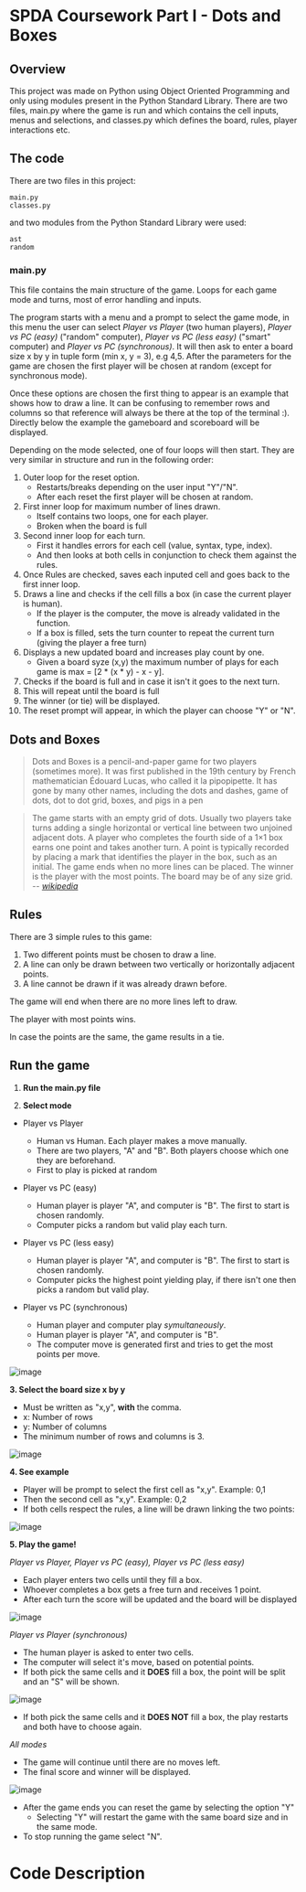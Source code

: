 # SPDA Coursework Part I - Dots and Boxes

## Overview

This project was made on Python using Object Oriented Programming and only using modules present in the Python Standard Library.
There are two files, main.py where the game is run and which contains the cell inputs, menus and selections, and classes.py which defines the board, rules, player interactions etc.

## The code

There are two files in this project:

```
main.py
classes.py
```

and two modules from the Python Standard Library were used:

```
ast
random
```

### main.py

This file contains the main structure of the game. Loops for each game mode and turns, most of error handling and inputs.


The program starts with a menu and a prompt to select the game mode, in this menu the user can select *Player vs Player* (two human players), *Player vs PC (easy)* ("random" computer), *Player vs PC (less easy)* ("smart" computer) and *Player vs PC (synchronous)*. It will then ask to enter a board size x by y in tuple form (min x, y = 3), e.g 4,5. After the parameters for the game are chosen the first player will be chosen at random (except for synchronous mode).

Once these options are chosen the first thing to appear is an example that shows how to draw a line. It can be confusing to remember rows and columns so that reference will always be there at the top of the terminal :). Directly below the example the gameboard and scoreboard will be displayed.  

Depending on the mode selected, one of four loops will then start. They are very similar in structure and run in the following order:

  1. Outer loop for the reset option.
      - Restarts/breaks depending on the user input "Y"/"N".
      - After each reset the first player will be chosen at random.
  2. First inner loop for maximum number of lines drawn.
      - Itself contains two loops, one for each player.
      - Broken when the board is full
  3. Second inner loop for each turn.
      - First it handles errors for each cell (value, syntax, type, index).
      - And then looks at both cells in conjunction to check them against the rules.
  4. Once Rules are checked, saves each inputed cell and goes back to the first inner loop.
  5. Draws a line and checks if the cell fills a box (in case the current player is human).
      - If the player is the computer, the move is already validated in the function.
      - If a box is filled, sets the turn counter to repeat the current turn (giving the player a free turn)
  6. Displays a new updated board and increases play count by one.
      - Given a board syze (x,y) the maximum number of plays for each game is max = [2 * (x * y) - x - y].
  7. Checks if the board is full and in case it isn't it goes to the next turn.
  8. This will repeat until the board is full
  9. The winner (or tie) will be displayed.
  10. The reset prompt will appear, in which the player can choose "Y" or "N".



## Dots and Boxes

> Dots and Boxes is a pencil-and-paper game for two players (sometimes more). It was first published in the 19th century by French mathematician Édouard Lucas, who called it la pipopipette. It has gone by many other names, including the dots and dashes, game of dots, dot to dot grid, boxes, and pigs in a pen

> The game starts with an empty grid of dots. Usually two players take turns adding a single horizontal or vertical line between two unjoined adjacent dots. A player who completes the fourth side of a 1×1 box earns one point and takes another turn. A point is typically recorded by placing a mark that identifies the player in the box, such as an initial. The game ends when no more lines can be placed. The winner is the player with the most points. The board may be of any size grid.
> -- <cite>[wikipedia][1]</cite>

[1]: https://en.wikipedia.org/wiki/Dots_and_Boxes

## Rules

There are 3 simple rules to this game:

1. Two different points must be chosen to draw a line.
2. A line can only be drawn between two vertically or horizontally adjacent points.
3. A line cannot be drawn if it was already drawn before.

The game will end when there are no more lines left to draw.

The player with most points wins. 

In case the points are the same, the game results in a tie.

## Run the game
1. **Run the main.py file**

2. **Select mode**

  + Player vs Player
    - Human vs Human. Each player makes a move manually.
    - There are two players, "A" and "B". Both players choose which one they are beforehand.
    - First to play is picked at random
  
  + Player vs PC (easy)
    - Human player is player "A", and computer is "B". The first to start is chosen randomly. 
    - Computer picks a random but valid play each turn.

  + Player vs PC (less easy)
    - Human player is player "A", and computer is "B". The first to start is chosen randomly. 
    - Computer picks the highest point yielding play, if there isn't one then picks a random but valid play.
  
  + Player vs PC (synchronous)
    - Human player and computer play *symultaneously*.
    - Human player is player "A", and computer is "B".
    - The computer move is generated first and tries to get the most points per move.
   
![image](https://user-images.githubusercontent.com/48217684/208267248-faad96d7-51ab-4c9d-beea-a20a205bf733.png)

**3. Select the board size x by y**

  + Must be written as "x,y", **with** the comma.
  + x: Number of rows
  + y: Number of columns
  + The minimum number of rows and columns is 3.
  
![image](https://user-images.githubusercontent.com/48217684/208267620-a938884b-86ec-41b9-87be-3a8479beb188.png)

**4. See example**

  - Player will be prompt to select the first cell as "x,y". Example: 0,1
  - Then the second cell as "x,y". Example: 0,2
  - If both cells respect the rules, a line will be drawn linking the two points:

![image](https://user-images.githubusercontent.com/48217684/208267904-f0adcf43-e68c-4fd4-a475-e0f138d0b19e.png)

**5. Play the game!** 
 
 *Player vs Player, Player vs PC (easy), Player vs PC (less easy)*
 
  - Each player enters two cells until they fill a box.
  - Whoever completes a box gets a free turn and receives 1 point.
  - After each turn the score will be updated and the board will be displayed

  ![image](https://user-images.githubusercontent.com/48217684/208268298-54fd25b8-fbfc-46db-bb99-74674af129ec.png)
  
   *Player vs Player (synchronous)*
   
   - The human player is asked to enter two cells.
   - The computer will select it's move, based on potential points.
   - If both pick the same cells and it **DOES** fill a box, the point will be split and an "S" will be shown.
   
  ![image](https://user-images.githubusercontent.com/48217684/208269083-c4758536-c8c8-47ff-a1a2-eefe5c995d29.png)
  
   - If both pick the same cells and it **DOES NOT** fill a box, the play restarts and both have to choose again.

  *All modes*

  - The game will continue until there are no moves left.
  - The final score and winner will be displayed.

  ![image](https://user-images.githubusercontent.com/48217684/208268611-3fe1c993-84a8-4f30-bb2d-3743c931999f.png)
  
  - After the game ends you can reset the game by selecting the option "Y"
      - Selecting "Y" will restart the game with the same board size and in the same mode.
  - To stop running the game select "N".

# Code Description




